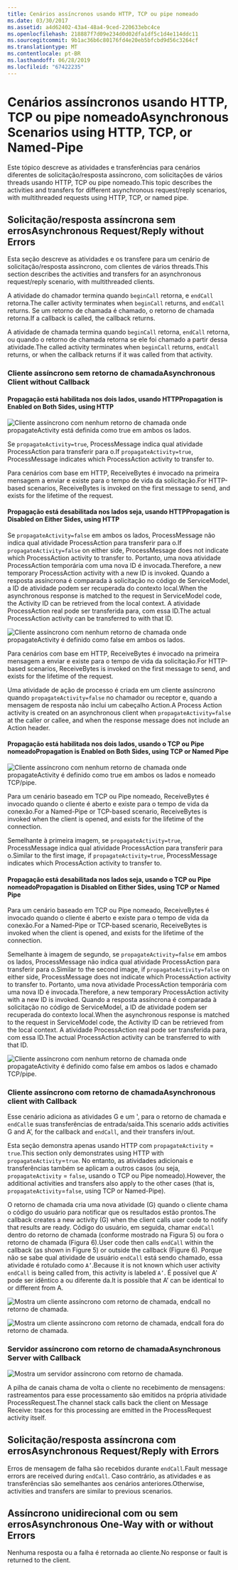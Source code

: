 ```yaml
---
title: Cenários assíncronos usando HTTP, TCP ou pipe nomeado
ms.date: 03/30/2017
ms.assetid: a4d62402-43a4-48a4-9ced-220633ebc4ce
ms.openlocfilehash: 218887f7d09e234d0d02dfa1df5c1d4e114ddc11
ms.sourcegitcommit: 9b1ac36b6c80176fd4e20eb5bfcbd9d56c3264cf
ms.translationtype: MT
ms.contentlocale: pt-BR
ms.lasthandoff: 06/28/2019
ms.locfileid: "67422235"
---
```

# <a name="asynchronous-scenarios-using-http-tcp-or-named-pipe"></a><span data-ttu-id="29ab4-102">Cenários assíncronos usando HTTP, TCP ou pipe nomeado</span><span class="sxs-lookup"><span data-stu-id="29ab4-102">Asynchronous Scenarios using HTTP, TCP, or Named-Pipe</span></span>
<span data-ttu-id="29ab4-103">Este tópico descreve as atividades e transferências para cenários diferentes de solicitação/resposta assíncrono, com solicitações de vários threads usando HTTP, TCP ou pipe nomeado.</span><span class="sxs-lookup"><span data-stu-id="29ab4-103">This topic describes the activities and transfers for different asynchronous request/reply scenarios, with multithreaded requests using HTTP, TCP, or named pipe.</span></span>  
  
## <a name="asynchronous-requestreply-without-errors"></a><span data-ttu-id="29ab4-104">Solicitação/resposta assíncrona sem erros</span><span class="sxs-lookup"><span data-stu-id="29ab4-104">Asynchronous Request/Reply without Errors</span></span>  
 <span data-ttu-id="29ab4-105">Esta seção descreve as atividades e os transfere para um cenário de solicitação/resposta assíncrono, com clientes de vários threads.</span><span class="sxs-lookup"><span data-stu-id="29ab4-105">This section describes the activities and transfers for an asynchronous request/reply scenario, with multithreaded clients.</span></span>  
  
 <span data-ttu-id="29ab4-106">A atividade do chamador termina quando `beginCall` retorna, e `endCall` retorna.</span><span class="sxs-lookup"><span data-stu-id="29ab4-106">The caller activity terminates when `beginCall` returns, and `endCall` returns.</span></span> <span data-ttu-id="29ab4-107">Se um retorno de chamada é chamado, o retorno de chamada retorna.</span><span class="sxs-lookup"><span data-stu-id="29ab4-107">If a callback is called, the callback returns.</span></span>  
  
 <span data-ttu-id="29ab4-108">A atividade de chamada termina quando `beginCall` retorna, `endCall` retorna, ou quando o retorno de chamada retorna se ele foi chamado a partir dessa atividade.</span><span class="sxs-lookup"><span data-stu-id="29ab4-108">The called activity terminates when `beginCall` returns, `endCall` returns, or when the callback returns if it was called from that activity.</span></span>  
  
### <a name="asynchronous-client-without-callback"></a><span data-ttu-id="29ab4-109">Cliente assíncrono sem retorno de chamada</span><span class="sxs-lookup"><span data-stu-id="29ab4-109">Asynchronous Client without Callback</span></span>  
  
#### <a name="propagation-is-enabled-on-both-sides-using-http"></a><span data-ttu-id="29ab4-110">Propagação está habilitada nos dois lados, usando HTTP</span><span class="sxs-lookup"><span data-stu-id="29ab4-110">Propagation is Enabled on Both Sides, using HTTP</span></span>  
 ![Cliente assíncrono com nenhum retorno de chamada onde propagateActivity está definida como true em ambos os lados.](./media/asynchronous-scenarios-using-http-tcp-or-named-pipe/asynchronous-client-no-callback.gif)   
  
 <span data-ttu-id="29ab4-112">Se `propagateActivity=true`, ProcessMessage indica qual atividade ProcessAction para transferir para o.</span><span class="sxs-lookup"><span data-stu-id="29ab4-112">If `propagateActivity=true`, ProcessMessage indicates which ProcessAction activity to transfer to.</span></span>  
  
 <span data-ttu-id="29ab4-113">Para cenários com base em HTTP, ReceiveBytes é invocado na primeira mensagem a enviar e existe para o tempo de vida da solicitação.</span><span class="sxs-lookup"><span data-stu-id="29ab4-113">For HTTP-based scenarios, ReceiveBytes is invoked on the first message to send, and exists for the lifetime of the request.</span></span>  
  
#### <a name="propagation-is-disabled-on-either-sides-using-http"></a><span data-ttu-id="29ab4-114">Propagação está desabilitada nos lados seja, usando HTTP</span><span class="sxs-lookup"><span data-stu-id="29ab4-114">Propagation is Disabled on Either Sides, using HTTP</span></span>  
 <span data-ttu-id="29ab4-115">Se `propagateActivity=false` em ambos os lados, ProcessMessage não indica qual atividade ProcessAction para transferir para o.</span><span class="sxs-lookup"><span data-stu-id="29ab4-115">If `propagateActivity=false` on either side, ProcessMessage does not indicate which ProcessAction activity to transfer to.</span></span> <span data-ttu-id="29ab4-116">Portanto, uma nova atividade ProcessAction temporária com uma nova ID é invocada.</span><span class="sxs-lookup"><span data-stu-id="29ab4-116">Therefore, a new temporary ProcessAction activity with a new ID is invoked.</span></span> <span data-ttu-id="29ab4-117">Quando a resposta assíncrona é comparada à solicitação no código de ServiceModel, a ID de atividade podem ser recuperada do contexto local.</span><span class="sxs-lookup"><span data-stu-id="29ab4-117">When the asynchronous response is matched to the request in ServiceModel code, the Activity ID can be retrieved from the local context.</span></span> <span data-ttu-id="29ab4-118">A atividade ProcessAction real pode ser transferida para, com essa ID.</span><span class="sxs-lookup"><span data-stu-id="29ab4-118">The actual ProcessAction activity can be transferred to with that ID.</span></span>  
  
 ![Cliente assíncrono com nenhum retorno de chamada onde propagateActivity é definido como false em ambos os lados.](./media/asynchronous-scenarios-using-http-tcp-or-named-pipe/asynchronous-scenario-propagation-disabled-either-side.gif)  
    
 <span data-ttu-id="29ab4-120">Para cenários com base em HTTP, ReceiveBytes é invocado na primeira mensagem a enviar e existe para o tempo de vida da solicitação.</span><span class="sxs-lookup"><span data-stu-id="29ab4-120">For HTTP-based scenarios, ReceiveBytes is invoked on the first message to send, and exists for the lifetime of the request.</span></span>  
  
 <span data-ttu-id="29ab4-121">Uma atividade de ação de processo é criada em um cliente assíncrono quando `propagateActivity=false` no chamador ou receptor e, quando a mensagem de resposta não inclui um cabeçalho Action.</span><span class="sxs-lookup"><span data-stu-id="29ab4-121">A Process Action activity is created on an asynchronous client when `propagateActivity=false` at the caller or callee, and when the response message does not include an Action header.</span></span>  
  
#### <a name="propagation-is-enabled-on-both-sides-using-tcp-or-named-pipe"></a><span data-ttu-id="29ab4-122">Propagação está habilitada nos dois lados, usando o TCP ou Pipe nomeado</span><span class="sxs-lookup"><span data-stu-id="29ab4-122">Propagation is Enabled on Both Sides, using TCP or Named Pipe</span></span>  
 ![Cliente assíncrono com nenhum retorno de chamada onde propagateActivity é definido como true em ambos os lados e nomeado TCP/pipe.](./media/asynchronous-scenarios-using-http-tcp-or-named-pipe/asynchronous-scenario-propagation-enabled-using-tcp.gif)  
  
 <span data-ttu-id="29ab4-124">Para um cenário baseado em TCP ou Pipe nomeado, ReceiveBytes é invocado quando o cliente é aberto e existe para o tempo de vida da conexão.</span><span class="sxs-lookup"><span data-stu-id="29ab4-124">For a Named-Pipe or TCP-based scenario, ReceiveBytes is invoked when the client is opened, and exists for the lifetime of the connection.</span></span>  
  
 <span data-ttu-id="29ab4-125">Semelhante à primeira imagem, se `propagateActivity=true`, ProcessMessage indica qual atividade ProcessAction para transferir para o.</span><span class="sxs-lookup"><span data-stu-id="29ab4-125">Similar to the first image, if `propagateActivity=true`, ProcessMessage indicates which ProcessAction activity to transfer to.</span></span>  
  
#### <a name="propagation-is-disabled-on-either-sides-using-tcp-or-named-pipe"></a><span data-ttu-id="29ab4-126">Propagação está desabilitada nos lados seja, usando o TCP ou Pipe nomeado</span><span class="sxs-lookup"><span data-stu-id="29ab4-126">Propagation is Disabled on Either Sides, using TCP or Named Pipe</span></span>  
 <span data-ttu-id="29ab4-127">Para um cenário baseado em TCP ou Pipe nomeado, ReceiveBytes é invocado quando o cliente é aberto e existe para o tempo de vida da conexão.</span><span class="sxs-lookup"><span data-stu-id="29ab4-127">For a Named-Pipe or TCP-based scenario, ReceiveBytes is invoked when the client is opened, and exists for the lifetime of the connection.</span></span>  
  
 <span data-ttu-id="29ab4-128">Semelhante à imagem de segundo, se `propagateActivity=false` em ambos os lados, ProcessMessage não indica qual atividade ProcessAction para transferir para o.</span><span class="sxs-lookup"><span data-stu-id="29ab4-128">Similar to the second image, if `propagateActivity=false` on either side, ProcessMessage does not indicate which ProcessAction activity to transfer to.</span></span> <span data-ttu-id="29ab4-129">Portanto, uma nova atividade ProcessAction temporária com uma nova ID é invocada.</span><span class="sxs-lookup"><span data-stu-id="29ab4-129">Therefore, a new temporary ProcessAction activity with a new ID is invoked.</span></span> <span data-ttu-id="29ab4-130">Quando a resposta assíncrona é comparada à solicitação no código de ServiceModel, a ID de atividade podem ser recuperada do contexto local.</span><span class="sxs-lookup"><span data-stu-id="29ab4-130">When the asynchronous response is matched to the request in ServiceModel code, the Activity ID can be retrieved from the local context.</span></span> <span data-ttu-id="29ab4-131">A atividade ProcessAction real pode ser transferida para, com essa ID.</span><span class="sxs-lookup"><span data-stu-id="29ab4-131">The actual ProcessAction activity can be transferred to with that ID.</span></span>  
  
 ![Cliente assíncrono com nenhum retorno de chamada onde propagateActivity é definido como false em ambos os lados e chamado TCP/pipe.](./media/asynchronous-scenarios-using-http-tcp-or-named-pipe/asynchronous-scenario-propagation-disabled-using-tcp.gif)  
    
### <a name="asynchronous-client-with-callback"></a><span data-ttu-id="29ab4-133">Cliente assíncrono com retorno de chamada</span><span class="sxs-lookup"><span data-stu-id="29ab4-133">Asynchronous client with Callback</span></span>  
 <span data-ttu-id="29ab4-134">Esse cenário adiciona as atividades G e um ', para o retorno de chamada e `endCall`e suas transferências de entrada/saída.</span><span class="sxs-lookup"><span data-stu-id="29ab4-134">This scenario adds activities G and A’, for the callback and `endCall`, and their transfers in/out.</span></span>  
  
 <span data-ttu-id="29ab4-135">Esta seção demonstra apenas usando HTTP com `propagateActivity` = `true`.</span><span class="sxs-lookup"><span data-stu-id="29ab4-135">This section only demonstrates using HTTP with `propagateActivity`=`true`.</span></span> <span data-ttu-id="29ab4-136">No entanto, as atividades adicionais e transferências também se aplicam a outros casos (ou seja, `propagateActivity` = `false`, usando o TCP ou Pipe nomeado).</span><span class="sxs-lookup"><span data-stu-id="29ab4-136">However, the additional activities and transfers also apply to the other cases (that is, `propagateActivity`=`false`, using TCP or Named-Pipe).</span></span>  
  
 <span data-ttu-id="29ab4-137">O retorno de chamada cria uma nova atividade (G) quando o cliente chama o código do usuário para notificar que os resultados estão prontos.</span><span class="sxs-lookup"><span data-stu-id="29ab4-137">The callback creates a new activity (G) when the client calls user code to notify that results are ready.</span></span> <span data-ttu-id="29ab4-138">Código do usuário, em seguida, chamar `endCall` dentro do retorno de chamada (conforme mostrado na Figura 5) ou fora o retorno de chamada (Figura 6).</span><span class="sxs-lookup"><span data-stu-id="29ab4-138">User code then calls `endCall` within the callback (as shown in Figure 5) or outside the callback (Figure 6).</span></span> <span data-ttu-id="29ab4-139">Porque não se sabe qual atividade de usuário `endCall` está sendo chamado, essa atividade é rotulado como `A’`.</span><span class="sxs-lookup"><span data-stu-id="29ab4-139">Because it is not known which user activity `endCall` is being called from, this activity is labeled `A’`.</span></span> <span data-ttu-id="29ab4-140">É possível que A' pode ser idêntico a ou diferente da.</span><span class="sxs-lookup"><span data-stu-id="29ab4-140">It is possible that A’ can be identical to or different from A.</span></span>  
  
 ![Mostra um cliente assíncrono com retorno de chamada, endcall no retorno de chamada.](./media/asynchronous-scenarios-using-http-tcp-or-named-pipe/asynchronous-client-callback-endcall-in-callback.gif)  
    
 ![Mostra um cliente assíncrono com retorno de chamada, endcall fora do retorno de chamada.](./media/asynchronous-scenarios-using-http-tcp-or-named-pipe/asynchronous-client-callback-endcall-outside-callback.gif)  
    
### <a name="asynchronous-server-with-callback"></a><span data-ttu-id="29ab4-143">Servidor assíncrono com retorno de chamada</span><span class="sxs-lookup"><span data-stu-id="29ab4-143">Asynchronous Server with Callback</span></span>  
 ![Mostra um servidor assíncrono com retorno de chamada.](./media/asynchronous-scenarios-using-http-tcp-or-named-pipe/asynchronous-server-callback.gif)  
    
 <span data-ttu-id="29ab4-145">A pilha de canais chama de volta o cliente no recebimento de mensagens: rastreamentos para esse processamento são emitidos na própria atividade ProcessRequest.</span><span class="sxs-lookup"><span data-stu-id="29ab4-145">The channel stack calls back the client on Message Receive: traces for this processing are emitted in the ProcessRequest activity itself.</span></span>  
  
## <a name="asynchronous-requestreply-with-errors"></a><span data-ttu-id="29ab4-146">Solicitação/resposta assíncrona com erros</span><span class="sxs-lookup"><span data-stu-id="29ab4-146">Asynchronous Request/Reply with Errors</span></span>  
 <span data-ttu-id="29ab4-147">Erros de mensagem de falha são recebidos durante `endCall`.</span><span class="sxs-lookup"><span data-stu-id="29ab4-147">Fault message errors are received during `endCall`.</span></span> <span data-ttu-id="29ab4-148">Caso contrário, as atividades e as transferências são semelhantes aos cenários anteriores.</span><span class="sxs-lookup"><span data-stu-id="29ab4-148">Otherwise, activities and transfers are similar to previous scenarios.</span></span>  
  
## <a name="asynchronous-one-way-with-or-without-errors"></a><span data-ttu-id="29ab4-149">Assíncrono unidirecional com ou sem erros</span><span class="sxs-lookup"><span data-stu-id="29ab4-149">Asynchronous One-Way with or without Errors</span></span>  
 <span data-ttu-id="29ab4-150">Nenhuma resposta ou a falha é retornada ao cliente.</span><span class="sxs-lookup"><span data-stu-id="29ab4-150">No response or fault is returned to the client.</span></span>
